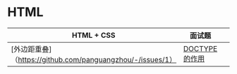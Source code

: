 # HTML 

| HTML + CSS |面试题||||
|---|---|---|---|---|
| [外边距重叠]（https://github.com/panguangzhou/-/issues/1） | [DOCTYPE的作用](https://github.com/panguangzhou/-/issues/2)|
